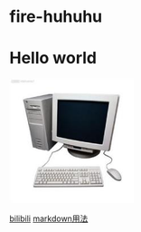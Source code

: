 # fire-huhuhu
# Hello world

![pic1](https://github.com/fire-huhuhu/fire-huhuhu.GitHub-io/blob/gh-pages/images/pic1.jpg)

[bilibili](https://www.bilibili.com)
[markdown用法](https://www.cnblogs.com/longronglang/p/8453047.html)


